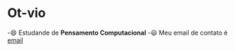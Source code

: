 # Ot-vio
-:smile: Estudande de **Pensamento Computacional**
-:smiley: Meu email de contato é [email](otavio.zanelli.silva@escola.gov.br)
